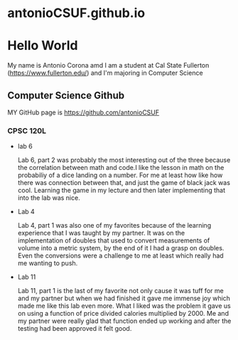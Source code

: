# antonioCSUF.github.io

# Hello World

My name is Antonio Corona amd I am a student at  Cal State Fullerton (https://www.fullerton.edu/) and I'm majoring in Computer Science

## Computer Science Github

 MY GitHub page is https://github.com/antonioCSUF


### CPSC 120L

* lab 6

   Lab 6, part 2 was probably the most interesting out of the three because the correlation between math and code.I like the lesson in math on the probabiliy of a dice landing on a number.
   For me at least how like how there was connection between that, and just the game of black jack was cool. Learning the game in my lecture and then later implementing that into the lab
   was nice.

* Lab 4

  Lab 4, part 1 was also one of my favorites because of the learning experience that I was taught by my partner. It was on the implementation of doubles that used to convert measurements of
  volume into a metric system, by the end of it I had a grasp on doubles. Even the conversions were a challenge to me at least which really had me wanting to push.

* Lab 11

  Lab 11, part 1 is the last of my favorite not only cause it was tuff for me and my partner but when we had finished it gave me immense joy which made me like this lab even more.
  What I liked was the problem it gave us on using a function of price divided calories multiplied by 2000. Me and my partner were really glad that function ended up working and
  after the testing had been approved it felt good.
